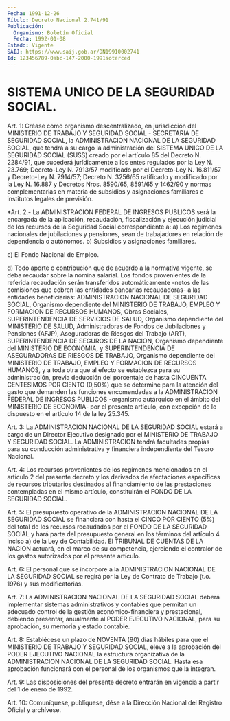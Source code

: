 ```yaml
---
Fecha: 1991-12-26
Título: Decreto Nacional 2.741/91
Publicación:
  Organismo: Boletín Oficial
  Fecha: 1992-01-08
Estado: Vigente
SAIJ: https://www.saij.gob.ar/DN19910002741
Id: 123456789-0abc-147-2000-1991soterced
---
```

# SISTEMA UNICO DE LA SEGURIDAD SOCIAL.

<a id="1"></a>
Art. 1: Créase como organismo descentralizado, en jurisdicción del MINISTERIO  DE  TRABAJO  Y  SEGURIDAD  SOCIAL  -  SECRETARIA DE SEGURIDAD  SOCIAL,  la  ADMINISTRACION  NACIONAL  DE  LA  SEGURIDAD SOCIAL,  que tendrá a su cargo la administración del SISTEMA  UNICO DE LA SEGURIDAD  SOCIAL  (SUSS)  creado  por  el  artículo  85  del Decreto   N.  2284/91,  que  sucederá  jurídicamente  a  los  entes regulados  por  la Ley N. 23.769; Decreto-Ley N. 7913/57 modificado por el Decreto-Ley  N.  16.811/57 y Decreto-Ley N. 7914/57; Decreto N. 3256/65 ratificado y modificado  por la Ley N. 16.887 y Decretos Nros.  8590/65,  8591/65  y  1462/90  y normas  complementarias  en materia  de  subsidios  y  asignaciones  familiares   e  institutos legales de previsión.

<a id="2"></a>
*Art. 2.- La ADMINISTRACION FEDERAL DE INGRESOS PUBLICOS será la encargada de la aplicación, recaudación, fiscalización y ejecución judicial de los recursos de la Seguridad Social correspondiente a:  a) Los regímenes nacionales de jubilaciones y pensiones, sean de trabajadores en relación de dependencia o autónomos.    b) Subsidios y asignaciones familiares.

c) El Fondo Nacional de Empleo.

d) Todo aporte o contribución que de acuerdo a la normativa vigente, se deba recaudar sobre la nómina salarial. Los fondos provenientes de la referida recaudación serán transferidos automáticamente -netos de las comisiones que cobren las entidades bancarias recaudadoras- a las entidades beneficiarias: ADMINISTRACION NACIONAL DE SEGURIDAD SOCIAL, Organismo dependiente del MINISTERIO DE TRABAJO, EMPLEO Y FORMACION DE RECURSOS HUMANOS, Obras Sociales, SUPERINTENDENCIA DE SERVICIOS DE SALUD, Organismo dependiente del MINISTERIO DE SALUD, Administradoras de Fondos de Jubilaciones y Pensiones (AFJP), Aseguradoras de Riesgos del Trabajo (ART), SUPERINTENDENCIA DE SEGUROS DE LA NACION, Organismo dependiente del MINISTERIO DE ECONOMIA, y SUPERINTENDENCIA DE ASEGURADORAS DE RIESGOS DE TRABAJO, Organismo dependiente del MINISTERIO DE TRABAJO, EMPLEO Y FORMACION DE RECURSOS HUMANOS, y a toda otra que al efecto se establezca para su administración, previa deducción del porcentaje de hasta CINCUENTA CENTESIMOS POR CIENTO (0,50%) que se determine para la atención del gasto que demanden las funciones encomendadas a la ADMINISTRACION FEDERAL DE INGRESOS PUBLICOS -organismo autárquico en el ámbito del MINISTERIO DE ECONOMIA- por el presente artículo, con excepción de lo dispuesto en el artículo 14 de la ley 25.345.

<a id="3"></a>
Art.  3:  La  ADMINISTRACION  NACIONAL  DE LA SEGURIDAD SOCIAL estará  a  cargo  de  un  Director  Ejecutivo  designado    por  el MINISTERIO  DE TRABAJO Y SEGURIDAD SOCIAL. La ADMINISTRACION tendrá facultades propias  para  su conducción administrativa y financiera independiente del Tesoro Nacional.

<a id="4"></a>
Art. 4: Los recursos provenientes de los regímenes mencionados en  el   artículo  2  del  presente  decreto  y  los  derivados  de afectaciones  específicas  de  recursos  tributarios  destinados al financiamiento   de  las  prestaciones  contempladas  en  el  mismo artículo, constituirán el FONDO DE LA SEGURIDAD SOCIAL.

<a id="5"></a>
Art. 5: El presupuesto operativo de la ADMINISTRACION NACIONAL DE LA  SEGURIDAD SOCIAL se financiará con hasta el CINCO POR CIENTO (5%) del  total  de  los  recursos  recaudados  por  el FONDO DE LA SEGURIDAD  SOCIAL  y  hará  parte  del presupuesto general  en  los términos del artículo 4 inciso a) de  la  Ley  de  Contabilidad. El TRIBUNAL  DE  CUENTAS  DE  LA  NACION  actuará, en el marco  de  su competencia, ejerciendo el contralor de  los gastos autorizados por el presente artículo.

<a id="6"></a>
Art.  6:  El  personal  que  se  incorpore a la ADMINISTRACION NACIONAL DE LA SEGURIDAD SOCIAL se regirá  por  la  Ley de Contrato de Trabajo (t.o. 1976) y sus modificatorias.

<a id="7"></a>
Art.  7:  La  ADMINISTRACION  NACIONAL  DE LA SEGURIDAD SOCIAL deberá  implementar  sistemas  administrativos  y    contables que permitan  un adecuado control de la gestión económico-financiera  y prestacional,  debiendo  presentar,  anualmente  al PODER EJECUTIVO NACIONAL,  para  su  aprobación,  su  memoria  y  estado  contable.

<a id="8"></a>
Art. 8: Establécese un plazo de NOVENTA (90) días hábiles para que el  MINISTERIO  DE  TRABAJO  Y  SEGURIDAD  SOCIAL,  eleve  a la aprobación  del PODER EJECUTIVO NACIONAL la estructura organizativa de la ADMINISTRACION  NACIONAL  DE  LA  SEGURIDAD SOCIAL. Hasta esa aprobación  funcionará con el personal de  los  organismos  que  la integran.

<a id="9"></a>
Art.  9:  Las  disposiciones  del presente decreto entrarán en vigencia a partir del 1 de enero de 1992.

<a id="10"></a>
Art. 10: Comuníquese, publíquese, dése a la Dirección Nacional del Registro Oficial y archívese.